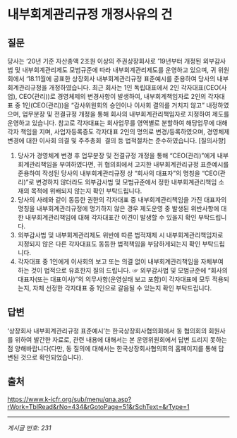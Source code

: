 # 내부회계관리규정 개정사유의 건

## 질문
당사는 ‘20년 기준 자산총액 2조원 이상의 주권상장회사로 ’19년부터 개정된 외부감사법 및 내부회계관리제도 모범규준에 따라 내부회계관리제도를 운영하고 있으며, 귀 위원회에서 ‘18.11월에 공표한 상장회사 내부회계관리규정 표준예시를 준용하여 당사의 내부회계관리규정을 개정하였습니다.
최근 회사는 1인 독립대표에서 2인 각자대표(CEO(사업), CEO(관리))로 경영체제의 변경사항이 발생하여, 내부회계책임자로 2인의 각자대표 중 1인(CEO(관리))을 “감사위원회의 승인이나 이사회 결의를 거치지 않고” 내정하였으며, 업무분장 및 전결규정 개정을 통해 회사의 내부회계관리책임자로 지정하여 제도를 운영하고 있습니다.
참고로 각자대표는 회사업무를 영역별로 분할하여 해당업무에 대해 각자 책임을 지며, 사업자등록증도 각자대표 2인의 명의로 변경/등록하였으며, 경영체제 변경에 대한 이사회 의결 및 주주총회  결의 등 법적절차는 준수하였습니다.
[질의사항]
1. 당사가 경영체계 변경 후 업무분장 및 전결규정 개정을 통해 “CEO(관리)”에게 내부회계관리책임을 부여하였다면, 귀 협의회에서 고지한 내부회계관리규정 표준예시를 준용하여 작성된 당사의 내부회계관리규정 상 “회사의 대표자”의 명칭을 “CEO(관리)”로 변경하지 않더라도 외부감사법 및 모범규준에서 정한 내부회계관리책임 소재의 목적에 위배되지 않는지 확인 부탁드립니다.
2. 당사의 사례와 같이 동등한 권한의 각자대표 중 내부회계관리책임을 가진 대표자의 명칭을 내부회계관리규정에 명기하지 않은 경우 제도운영 중 발생된 위반사항에 대한 내부회계관리책임에 대해 각자대표간 이견이 발생할 수 있을지 확인 부탁드립니다.
3. 외부감사법 및 내부회계관리제도 위반에 따른 법적재제 시 내부회계관리책임자로 지정되지 않은 다른 각자대표도 동등한 법적책임을 부담하게되는지 확인 부탁드립니다.
4. 각자대표 중 1인에게 이사회의 보고 또는 의결 없이 내부회계관리책임을 자체부여 하는 것이 법적으로 유효한지 질의 드립니다.
☞ 외부감사법 및 모범규준에 “회사의 대표자(또는 대표이사)”의 의무사항(운영실태 보고 포함)이 각자대표에 모두 적용되는지, 자체 선정한 각자대표 중 1인으로 갈음될 수 있는지 확인 부탁드립니다.

## 답변
‘상장회사 내부회계관리규정 표준예시’는 한국상장회사협의회에서 동 협의회의 회원사를 위하여 발간한 자료로, 관련 내용에 대해서는 본 운영위원회에서 답변 드리지 못하는 점 양해바랍니다(다만, 동 질의에 대해서는 한국상장회사협의회의 홈페이지를 통해 답변된 것으로 확인되었습니다).

## 출처
https://www.k-icfr.org/sub/menu/qna.asp?rWork=TblRead&rNo=434&rGotoPage=51&rSchText=&rType=1

---
*게시글 번호: 231*
